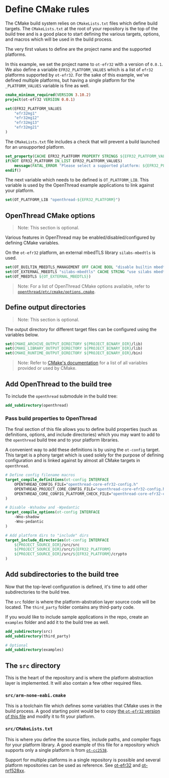 # Define CMake rules

The CMake build system relies on `CMakeLists.txt` files which define build targets. The `CMakeLists.txt` at the root of your repository is the top of the build tree and is a good place to start defining the various targets, options, and macros which will be used in the build process.

The very first values to define are the project name and the supported platforms.

In this example, we set the project name to `ot-efr32` with a version of `0.0.1`. We also define a variable `EFR32_PLATFORM_VALUES` which is a list of `efr32` platforms supported by `ot-efr32`. For the sake of this example, we've defined multiple platforms, but having a single platform for the `_PLATFORM_VALUES` variable is fine as well.

```cmake
cmake_minimum_required(VERSION 3.10.2)
project(ot-efr32 VERSION 0.0.1)

set(EFR32_PLATFORM_VALUES
    "efr32mg1"
    "efr32mg12"
    "efr32mg13"
    "efr32mg21"
)
```

The `CMakeLists.txt` file includes a check that will prevent a build launched for an unsupported platform.

```cmake
set_property(CACHE EFR32_PLATFORM PROPERTY STRINGS ${EFR32_PLATFORM_VALUES})
if(NOT EFR32_PLATFORM IN_LIST EFR32_PLATFORM_VALUES)
    message(FATAL_ERROR "Please select a supported platform: ${EFR32_PLATFORM_VALUES}")
endif()
```

The next variable which needs to be defined is `OT_PLATFORM_LIB`. This variable is used by the OpenThread example applications to link against your platform.

```cmake
set(OT_PLATFORM_LIB "openthread-${EFR32_PLATFORM}")
```

## OpenThread CMake options

> Note: This section is optional.

Various features in OpenThread may be enabled/disabled/configured by defining CMake variables.

On the `ot-efr32` platform, an external mbedTLS library `silabs-mbedtls` is used.

```cmake
set(OT_BUILTIN_MBEDTLS_MANAGEMENT OFF CACHE BOOL "disable builtin mbedtls management" FORCE)
set(OT_EXTERNAL_MBEDTLS "silabs-mbedtls" CACHE STRING "use silabs mbedtls" FORCE)
set(OT_MBEDTLS ${OT_EXTERNAL_MBEDTLS})
```

> Note: For a list of OpenThread CMake options available, refer to [`openthread/etc/cmake/options.cmake`](https://github.com/openthread/openthread/blob/main/etc/cmake/options.cmake).

## Define output directories

> Note: This section is optional.

The output directory for different target files can be configured using the variables below.

```cmake
set(CMAKE_ARCHIVE_OUTPUT_DIRECTORY ${PROJECT_BINARY_DIR}/lib)
set(CMAKE_LIBRARY_OUTPUT_DIRECTORY ${PROJECT_BINARY_DIR}/lib)
set(CMAKE_RUNTIME_OUTPUT_DIRECTORY ${PROJECT_BINARY_DIR}/bin)
```

> Note: Refer to [CMake's documentation](https://cmake.org/cmake/help/latest/manual/cmake-variables.7.html) for a list of all variables provided or used by CMake.

## Add OpenThread to the build tree

To include the `openthread` submodule in the build tree:

```cmake
add_subdirectory(openthread)
```

### Pass build properties to OpenThread

The final section of this file allows you to define build properties (such as definitions, options, and include directories) which you may want to add to the `openthread` build tree and to your platform libraries.

A convenient way to add these definitions is by using the `ot-config` target. This target is a phony target which is used solely for the purpose of defining configuration and is linked against by almost all CMake targets in `openthread`.

```cmake
# Define config filename macros
target_compile_definitions(ot-config INTERFACE
    OPENTHREAD_CONFIG_FILE="openthread-core-efr32-config.h"
    OPENTHREAD_PROJECT_CORE_CONFIG_FILE="openthread-core-efr32-config.h"
    OPENTHREAD_CORE_CONFIG_PLATFORM_CHECK_FILE="openthread-core-efr32-config-check.h"
)

# Disable -Wshadow and -Wpedantic
target_compile_options(ot-config INTERFACE
    -Wno-shadow
    -Wno-pedantic
)

# Add platform dirs to "include" dirs
target_include_directories(ot-config INTERFACE
    ${PROJECT_SOURCE_DIR}/src/src
    ${PROJECT_SOURCE_DIR}/src/${EFR32_PLATFORM}
    ${PROJECT_SOURCE_DIR}/src/${EFR32_PLATFORM}/crypto
)
```

## Add subdirectories to the build tree

Now that the top-level configuration is defined, it's time to add other subdirectories to the build tree.

The `src` folder is where the platform-abstration layer source code will be located. The `third_party` folder contains any third-party code.

If you would like to include sample applications in the repo, create an `examples` folder and add it to the build tree as well.

```cmake
add_subdirectory(src)
add_subdirectory(third_party)

# Optional
add_subdirectory(examples)
```

## The `src` directory

This is the heart of the repository and is where the platform abstraction layer is implemented. It will also contain a few other required files.

### `src/arm-none-eabi.cmake`

This is a toolchain file which defines some variables that CMake uses in the build process. A good starting point would be to copy [the `ot-efr32` version of this file](https://github.com/openthread/ot-efr32/blob/main/src/arm-none-eabi.cmake) and modify it to fit your platform.

### `src/CMakeLists.txt`

This is where you define the source files, include paths, and compiler flags for your platform library. A good example of this file for a repository which supports only a single platform is from [`ot-cc2538`](https://github.com/openthread/ot-cc2538/blob/main/src/CMakeLists.txt).

Support for multiple platforms in a single repository is possible and several platform repositories can be used as reference. See [ot-efr32][ot-efr32] and [ot-nrf528xx][ot-nrf528xx].

[ot-efr32]: https://github.com/openthread/ot-efr32
[ot-nrf528xx]: https://github.com/openthread/ot-nrf528xx
